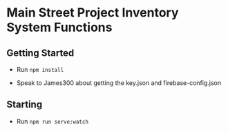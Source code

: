 # Main Street Project Inventory System Functions

## Getting Started

- Run `npm install`

- Speak to James300 about getting the key.json and firebase-config.json

## Starting

- Run `npm run serve:watch`
